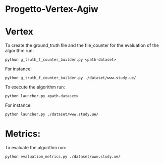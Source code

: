 # Progetto-Vertex-Agiw

# Vertex

To create the ground_truth file and the file_counter for the evaluation of the algorithm run:
```
python g_truth_f_counter_builder.py <path-dataset>
```
For instance: 
```
python g_truth_f_counter_builder.py ./dataset/www.study.ue/
```

To execute the algorithm run:
```
python launcher.py <path-dataset> 
```
For instance: 
```
python launcher.py ./dataset/www.study.ue/
```

# Metrics:
To evaluate the algorithm run: 

	python evaluation_metrics.py ./dataset/www.study.ue/

